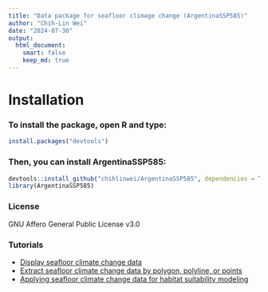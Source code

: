 ```yaml
---
title: "Data package for seafloor climage change (ArgentinaSSP585)"
author: "Chih-Lin Wei"
date: "2024-07-30"
output: 
  html_document: 
    smart: false
    keep_md: true
---
```




# Installation

### To install the package, open R and type:


``` r
install.packages("devtools")
```

### Then, you can install ArgentinaSSP585:


``` r
devtools::install_github("chihlinwei/ArgentinaSSP585", dependencies = TRUE)
library(ArgentinaSSP585)
```

### License
GNU Affero General Public License v3.0

### Tutorials
* [Display seafloor climate change data](https://github.com/chihlinwei/ArgentinaSSP585/blob/main/tutorials/tute1.md)
* [Extract seafloor climate change data by polygon, polyline, or points](https://github.com/chihlinwei/ArgentinaSSP585/blob/main/tutorials/tute2.md)
* [Applying seafloor climate change data for habitat suitability modeling](https://github.com/chihlinwei/ArgentinaSSP585/blob/main/tutorials/tute3.md)
